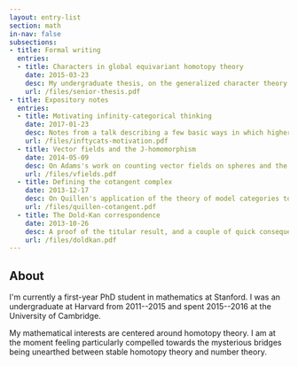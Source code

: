 ```yaml
---
layout: entry-list
section: math
in-nav: false
subsections:
- title: Formal writing
  entries:
  - title: Characters in global equivariant homotopy theory
    date: 2015-03-23
    desc: My undergraduate thesis, on the generalized character theory of Hopkins-Kuhn-Ravenel and Stapleton.
    url: /files/senior-thesis.pdf
- title: Expository notes
  entries:
  - title: Motivating infinity-categorical thinking
    date: 2017-01-23
    desc: Notes from a talk describing a few basic ways in which higher category theory supplies useful ways to think about classical homotopy theory.
    url: /files/inftycats-motivation.pdf
  - title: Vector fields and the J-homomorphism
    date: 2014-05-09
    desc: On Adams's work on counting vector fields on spheres and the J-homomorphism.
    url: /files/vfields.pdf
  - title: Defining the cotangent complex
    date: 2013-12-17
    desc: On Quillen's application of the theory of model categories to defining a homology theory for algebras.
    url: /files/quillen-cotangent.pdf
  - title: The Dold-Kan correspondence
    date: 2013-10-26
    desc: A proof of the titular result, and a couple of quick consequences.
    url: /files/doldkan.pdf
---
```


## About

I'm currently a first-year PhD student in mathematics at Stanford. I was an undergraduate at Harvard from 2011--2015 and spent 2015--2016 at the University of Cambridge.

My mathematical interests are centered around homotopy theory. I am at the moment feeling particularly compelled towards the mysterious bridges being unearthed between stable homotopy theory and number theory.
